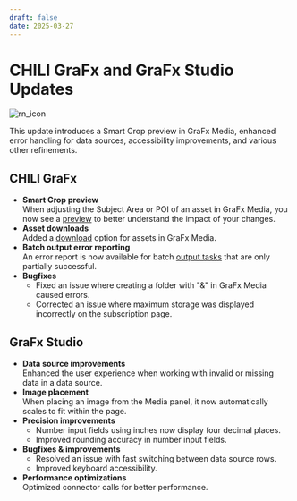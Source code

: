 ```yaml
---
draft: false
date: 2025-03-27
---
```


# CHILI GraFx and GraFx Studio Updates  

![rn_icon](/assets/icon-CHILI-GraFx.svg)  

This update introduces a Smart Crop preview in GraFx Media, enhanced error handling for data sources, accessibility improvements, and various other refinements.  

<!-- more -->  

## CHILI GraFx  

- **Smart Crop preview**  
When adjusting the Subject Area or POI of an asset in GraFx Media, you now see a [preview](/GraFx-Media/guides/smart-crop-subject-area/#manual-override) to better understand the impact of your changes.  
- **Asset downloads**  
Added a [download](/GraFx-Media/guides/browse/#details) option for assets in GraFx Media.  
- **Batch output error reporting**  
An error report is now available for batch [output tasks](/GraFx-Studio/concepts/output-tasks/) that are only partially successful.  
- **Bugfixes**
    - Fixed an issue where creating a folder with "&" in GraFx Media caused errors.  
    - Corrected an issue where maximum storage was displayed incorrectly on the subscription page.  

## GraFx Studio  

- **Data source improvements**  
Enhanced the user experience when working with invalid or missing data in a data source.  
- **Image placement**  
When placing an image from the Media panel, it now automatically scales to fit within the page.  
- **Precision improvements**  
    - Number input fields using inches now display four decimal places.
    - Improved rounding accuracy in number input fields.
- **Bugfixes & improvements**
    - Resolved an issue with fast switching between data source rows.
    - Improved keyboard accessibility.
- **Performance optimizations**  
Optimized connector calls for better performance.  
